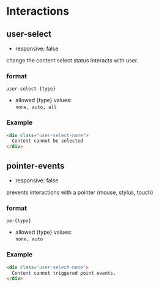 # Interactions

## user-select
- responsive: false

change the content select status interacts with user.

### format
`user-select-{type}`

- allowed {type} values:  
`none, auto, all`

### Example
```html
<div class="user-select-none">
  Content cannot be selected
</div>
```


## pointer-events
- responsive: false

prevents interactions with a pointer (mouse, stylus, touch)

### format
`pe-{type}`

- allowed {type} values:  
`none, auto`

### Example
```html
<div class="user-select-none">
  Content cannot triggered point events.
</div>
```